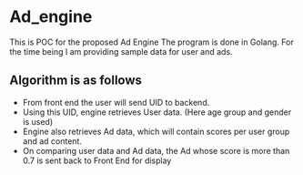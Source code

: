 # Ad_engine

This is POC for the proposed Ad Engine
The program is done in Golang.
For the time being I am providing sample data for user and ads.


## Algorithm is as follows
* From front end the user will send UID to backend.
* Using this UID, engine retrieves User data. (Here age group and gender is used)
* Engine also retrieves Ad data, which will contain scores per user group and ad content.
* On comparing user data and Ad data, the Ad whose score is more than 0.7 is sent back to Front End for display
